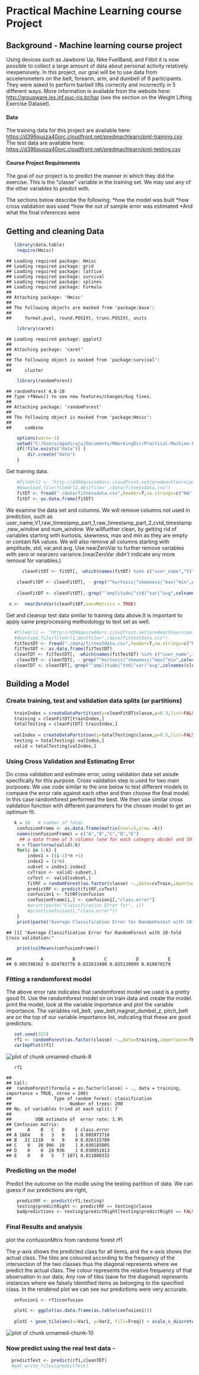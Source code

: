 Practical Machine Learning course Project
========================================================

Background - Machine learning course project
---------------------------------------------

Using devices such as Jawbone Up, Nike FuelBand, and Fitbit it is now possible to collect a 
large amount of data about personal activity relatively inexpensively. In this project, 
our goal will be to use data from accelerometers on the belt, forearm, arm, and dumbell of 6 participants. 
They were asked to perform barbell lifts correctly and incorrectly in 5 different ways. 
More information is available from the website here: http://groupware.les.inf.puc-rio.br/har (see the section on the Weight Lifting Exercise Dataset). 

#### Data 
The training data for this project are available here: https://d396qusza40orc.cloudfront.net/predmachlearn/pml-training.csv
The test data are available here:    https://d396qusza40orc.cloudfront.net/predmachlearn/pml-testing.csv

#### Course Project Requirements
The goal of our project is to predict the manner in which they did the exercise. This is the "classe" variable in the training set. We may use any of the other variables to predict with. 

The sections below describe the following:
*how the model was built
*how cross validation was used 
*how the out of sample error was estimated 
*And what the final inferences were

Getting and cleaning Data
--------------------------


```r
   library(data.table)
    require(Hmisc)
```

```
## Loading required package: Hmisc
## Loading required package: grid
## Loading required package: lattice
## Loading required package: survival
## Loading required package: splines
## Loading required package: Formula
## 
## Attaching package: 'Hmisc'
## 
## The following objects are masked from 'package:base':
## 
##     format.pval, round.POSIXt, trunc.POSIXt, units
```

```r
    library(caret)
```

```
## Loading required package: ggplot2
## 
## Attaching package: 'caret'
## 
## The following object is masked from 'package:survival':
## 
##     cluster
```

```r
    library(randomForest)
```

```
## randomForest 4.6-10
## Type rfNews() to see new features/changes/bug fixes.
## 
## Attaching package: 'randomForest'
## 
## The following object is masked from 'package:Hmisc':
## 
##     combine
```

```r
    options(warn=-1)
    setwd("C:/Users/agadiraju/Documents/RWorkingDir/Practical-Machine-Learning")
    if(!file.exists("data")) {
        dir.create("data")
    }
```

Get training data.

```r
    #fileUrl2 <- "http://d396qusza40orc.cloudfront.net/predmachlearn/pml-training.csv" 
    #download.file(fileUrl2,destfile="./data/fitnessdata.csv")
    fitDT <- fread("./data/fitnessdata.csv",header=T,na.strings=c("NA","Not available"),colClasses="character")
    fitDT <- as.data.frame(fitDT)
```
    
We examine the data set and columns. We will remove columns not used in prediction, such as user_name,V1,raw_timestamp_part_1,raw_timestamp_part_2,cvtd_timestamp,new_window and num_window. We willfurther clean, by getting rid of variables starting with kurtosis, skewness, max and min as they are empty or contain NA values. We will also remove  all columns starting with amplitude, std, var,and avg. Use nearZeroVar to further remove variables with zero or nearzero variance.(nearZeroVar didn't indicate any more removal for variables.)
   
  

```r
      cleanFitDT <- fitDT[, -which(names(fitDT) %in% c("user_name","V1","raw_timestamp_part_1","raw_timestamp_part_2","cvtd_timestamp","new_window","num_window"))]
    
    cleanFitDT <- cleanFitDT[, - grep("^kurtosis|^skewness|^max|^min",colnames(cleanFitDT))]
    
    cleanFitDT <- cleanFitDT[,-grep("^amplitude|^std|^var|^avg",colnames(cleanFitDT))]
```

```r
 x <-  nearZeroVar(cleanFitDT,saveMetrics = TRUE)
```

   
 Get and cleanup test data similar to training data above.It is important to apply same preprocessing methodology to test set as well.

```r
   #fileUrl1 <- "http://d396qusza40orc.cloudfront.net/predmachlearn/pml-testing.csv" 
   #download.file(fileUrl1,destfile="./data/fittestdata.csv")
   fitTestDT <- fread("./data/fittestdata.csv",header=T,na.strings=c("NA","Not available"),colClasses="character")
   fitTestDT <- as.data.frame(fitTestDT)
   cleanTDT <- fitTestDT[, -which(names(fitTestDT) %in% c("user_name","V1","raw_timestamp_part_1","raw_timestamp_part_2","cvtd_timestamp","new_window","num_window"))]
    cleanTDT <- cleanTDT[, - grep("^kurtosis|^skewness|^max|^min",colnames(cleanTDT))]
   cleanTDT <- cleanTDT[,-grep("^amplitude|^std|^var|^avg",colnames(cleanTDT))]
```
  
Building a Model
------------------

   ### Create training, test and validation data splits (or partitions)
   
   

```r
   trainIndex = createDataPartition(y=cleanFitDT$classe,p=0.3,list=FALSE)
   training = cleanFitDT[trainIndex,]
   totalTesting = cleanFitDT[-trainIndex,]
   
   valIndex = createDataPartition(y=totalTesting$classe,p=0.5,list=FALSE)
   testing = totalTesting[-valIndex,]
   valid = totalTesting[valIndex,]
```

### Using Cross Validation and Estimating Error

   Do cross validation and estimate error, using validation data set asisde specifically for this purpose. Cross validation step is used for two main purposes:
   We use code similar to the one below to test different models to compare the error rate against each other and then choose the final model. In this case randomforest performed the best.
   We then use similar cross validation function with different parameters for the chosen model to get an optimum fit.


```r
   k = 10   # number of folds
    confusionFrame <- as.data.frame(matrix(ncol=5,nrow =k))
    names(confusionFrame) = c("A","B","C","D","E")
     ## a data frame of 5 columns (one for each category abcde) and 10 rows - 1 for each fold) to hold class error estimates
    n = floor(nrow(valid)/k)
    for(i in 1:k) {
        index1 = ((i-1)*n +1)
        index2 = (i*n)
        subset = index1:index2
        cvTrain <- valid[-subset,]
        cvTest <- valid[subset,]
        fitRF = randomForest(as.factor(classe) ~.,data=cvTrain,importance=TRUE,ntree=200)
        predictRF <- predict(fitRF,cvTest)
        confusion1 <- fitRF$confusion
        confusionFrame[i,] <- confusion1[,"class.error"]
        #print(paste("Classification Error for", i))
        #print(confusion1[,"class.error"])
    }
    print(paste("Average Classification Error for RandomForest with 10-fold Cross validation:"))
```

```
## [1] "Average Classification Error for RandomForest with 10-fold Cross validation:"
```

```r
    print(colMeans(confusionFrame))
```

```
##           A           B           C           D           E 
## 0.005398362 0.024793776 0.022633490 0.025139099 0.010670179
```
    
### Fitting a randomforest model

   The above error rate indicates that randomforest model we used is a pretty good fit. Use the randomforest model on on train data and create the model. 
   print the model, look at the variable importance and plot the variable importance. The variables roll_belt, yaw_belt,magnet_dumbel_z,  pitch_belt are on the top of our variable importance list, indicating that these are good predictors.
   

```r
   set.seed(325)
   rf1 <- randomForest(as.factor(classe) ~.,data=training,importance=TRUE,ntree=200)
   varImpPlot(rf1)
```

![plot of chunk unnamed-chunk-8](figure/unnamed-chunk-8-1.png) 

```r
   rf1
```

```
## 
## Call:
##  randomForest(formula = as.factor(classe) ~ ., data = training,      importance = TRUE, ntree = 200) 
##                Type of random forest: classification
##                      Number of trees: 200
## No. of variables tried at each split: 7
## 
##         OOB estimate of  error rate: 1.9%
## Confusion matrix:
##      A    B   C   D    E class.error
## A 1664    6   3   0    1 0.005973716
## B   21 1110   9   0    0 0.026315789
## C    0   20 996  10    1 0.030185005
## D    0    0  28 936    1 0.030051813
## E    0    0   5   7 1071 0.011080332
```

### Predicting on the model
   
   Predict the outcome on the modle using the testing partition of data. We can guess if our predictions are right,
   
   

```r
    predictRF <- predict(rf1,testing)
    testing$predictRight <- predictRF == testing$classe
    badpredictions <- testing$predictRight[testing$predictRight == FALSE]
```


### Final Results and analysis
  
  plot the confusionMtrix from randome forest rf1

   The y-axis shows the predicted class for all items, and the x-axis shows the actual class. The tiles are coloured according to the frequency of the intersection of the two classes thus the diagonal represents where we predict the actual class. The colour represents the relative frequency of that observation in our data; Any row of tiles (save for the diagonal) represents instances where we falsely identified items as belonging  to the specified class. 
   In the rendered plot we can see our predictions were very accurate.
   

```r
   onfusion1 <- rf1$confusion

   plotC <- ggplot(as.data.frame(as.table(confusion1)))
   
   plotC + geom_tile(aes(x=Var1, y=Var2, fill=Freq)) + scale_x_discrete(name="Actual Class") + scale_y_discrete(name="Predicted Class") + scale_fill_gradient(breaks=seq(from=-.5, to=4, by=.2)) + labs(fill="Normalized\nFrequency")
```

![plot of chunk unnamed-chunk-10](figure/unnamed-chunk-10-1.png) 

  
   
### Now predict using the real test data - 

```r
  predictTest <- predict(rf1,cleanTDT)
  #pml_write_files(predictTest)
```

  



